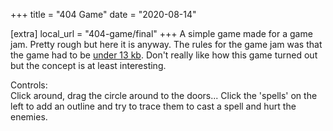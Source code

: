 +++
title = "404 Game"
date = "2020-08-14"

[extra]
local_url = "404-game/final"
+++
A simple game made for a game jam. Pretty rough but here it is anyway. The rules for the game jam was that the game had to be [under 13 kb](https://js13kgames.com/). Don't really like how this game turned out but the concept is at least interesting.

Controls:\
Click around, drag the circle around to the doors...
Click the 'spells' on the left to add an outline and try to trace them to cast a spell and hurt the enemies.